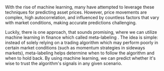 With the rise of machine learning, many have attempted to leverage these techniques for predicting asset prices. However, price movements are complex, high autocorrelation, and influenced by countless factors that vary with market conditions, making accurate predictions challenging.

Luckily, there is one approach, that sounds promising, where we can utilize machine learning in finance which called meta-labeling . The idea is simple: instead of solely relying on a trading algorithm which may perform poorly in certain market conditions (such as momentum strategies in sideways markets), meta-labeling helps determine when to follow the algorithm and when to hold back. By using machine learning, we can predict whether it's wise to trust the algorithm's signals in any given scenario.
